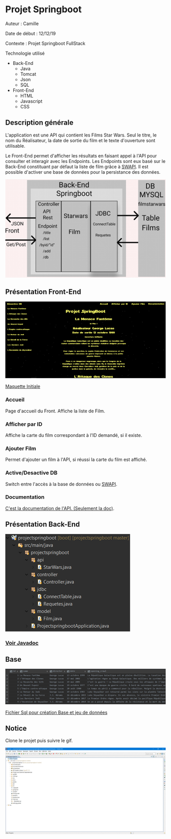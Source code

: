 # Projet Springboot

Auteur : Camille

Date de début : 12/12/19

Contexte : Projet Springboot FullStack

Technologie utilisé

* Back-End
    * Java
    * Tomcat
    * Json
    * SQL
* Front-End
    * HTML
    * Javascript
    * CSS

## Description générale

L'application est une API qui contient les Films Star Wars.
Seul le titre, le nom du Réalisateur, la date de sortie du film et le texte d'ouverture sont utilisable.

Le Front-End permet d'afficher les résultats en faisant appel à l'API pour consulter et interagir avec les Endpoints.
Les Endpoints sont eux basé sur le Back-End constituant par défaut la liste de film grâce à [SWAPI](https://swapi.co/).
Il est possible d'activer une base de données pour la persistance des données.

![Schema](https://github.com/CamilleLP4/projectspringboot/blob/master/docs/maquette/schema.PNG?raw=true)

## Présentation Front-End

![Visuel Front](https://github.com/CamilleLP4/projectspringboot/blob/master/docs/maquette/front.PNG?raw=true)

[Maquette Initiale](https://github.com/CamilleLP4/projectspringboot/blob/master/docs/maquette/maquette.PNG?raw=true)

### Accueil

Page d'accueil du Front. Affiche la liste de Film.

### Afficher par ID

Affiche la carte du film correspondant à l'ID demandé, si il existe.

### Ajouter Film

Permet d'ajouter un film à l'API, si réussi la carte du film est affiché.

### Active/Desactive DB

Switch entre l'accès à la base de données ou [SWAPI](https://swapi.co/).

### Documentation

[C'est la documentation de l'API. (Seulement la doc)](https://camillelp4.github.io/projectspringboot/documentation.html).

## Présentation Back-End

![Visuel Front](https://github.com/CamilleLP4/projectspringboot/blob/master/docs/maquette/back.PNG?raw=true)

### [Voir Javadoc](https://camillelp4.github.io/projectspringboot/)

## Base

![Visuel Front](https://github.com/CamilleLP4/projectspringboot/blob/master/docs/maquette/Base.PNG?raw=true)

[Fichier Sql pour création Base et jeu de données](https://github.com/CamilleLP4/projectspringboot/tree/master/sql)

## Notice

Clone le projet puis suivre le gif.

![Visuel Front](https://github.com/CamilleLP4/projectspringboot/blob/master/docs/maquette/notice.gif?raw=true)